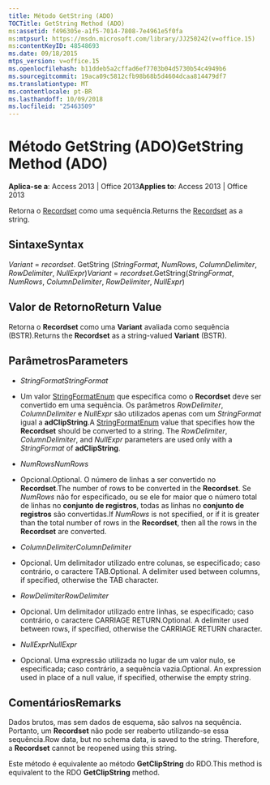 ```yaml
---
title: Método GetString (ADO)
TOCTitle: GetString Method (ADO)
ms:assetid: f496305e-a1f5-7014-7808-7e4961e5f0fa
ms:mtpsurl: https://msdn.microsoft.com/library/JJ250242(v=office.15)
ms:contentKeyID: 48548693
ms.date: 09/18/2015
mtps_version: v=office.15
ms.openlocfilehash: b11ddeb5a2cffad6ef7703b04d5730b54c4949b6
ms.sourcegitcommit: 19aca09c5812cfb98b68b5d4604dcaa814479df7
ms.translationtype: MT
ms.contentlocale: pt-BR
ms.lasthandoff: 10/09/2018
ms.locfileid: "25463509"
---
```

# <a name="getstring-method-ado"></a><span data-ttu-id="db0c8-102">Método GetString (ADO)</span><span class="sxs-lookup"><span data-stu-id="db0c8-102">GetString Method (ADO)</span></span>


<span data-ttu-id="db0c8-103">**Aplica-se a**: Access 2013 | Office 2013</span><span class="sxs-lookup"><span data-stu-id="db0c8-103">**Applies to**: Access 2013 | Office 2013</span></span>


<span data-ttu-id="db0c8-104">Retorna o [Recordset](recordset-object-ado.md) como uma sequência.</span><span class="sxs-lookup"><span data-stu-id="db0c8-104">Returns the [Recordset](recordset-object-ado.md) as a string.</span></span>

## <a name="syntax"></a><span data-ttu-id="db0c8-105">Sintaxe</span><span class="sxs-lookup"><span data-stu-id="db0c8-105">Syntax</span></span>

<span data-ttu-id="db0c8-106">*Variant* = *recordset*. GetString (*StringFormat*, *NumRows*, *ColumnDelimiter*, *RowDelimiter*, *NullExpr*)</span><span class="sxs-lookup"><span data-stu-id="db0c8-106">*Variant* = *recordset*.GetString(*StringFormat*, *NumRows*, *ColumnDelimiter*, *RowDelimiter*, *NullExpr*)</span></span>

## <a name="return-value"></a><span data-ttu-id="db0c8-107">Valor de Retorno</span><span class="sxs-lookup"><span data-stu-id="db0c8-107">Return Value</span></span>

<span data-ttu-id="db0c8-108">Retorna o **Recordset** como uma **Variant** avaliada como sequência (BSTR).</span><span class="sxs-lookup"><span data-stu-id="db0c8-108">Returns the **Recordset** as a string-valued **Variant** (BSTR).</span></span>

## <a name="parameters"></a><span data-ttu-id="db0c8-109">Parâmetros</span><span class="sxs-lookup"><span data-stu-id="db0c8-109">Parameters</span></span>

  - <span data-ttu-id="db0c8-110">*StringFormat*</span><span class="sxs-lookup"><span data-stu-id="db0c8-110">*StringFormat*</span></span>

  - <span data-ttu-id="db0c8-p101">Um valor [StringFormatEnum](stringformatenum.md) que especifica como o **Recordset** deve ser convertido em uma sequência. Os parâmetros *RowDelimiter*, *ColumnDelimiter* e *NullExpr* são utilizados apenas com um *StringFormat* igual a **adClipString**.</span><span class="sxs-lookup"><span data-stu-id="db0c8-p101">A [StringFormatEnum](stringformatenum.md) value that specifies how the **Recordset** should be converted to a string. The *RowDelimiter*, *ColumnDelimiter*, and *NullExpr* parameters are used only with a *StringFormat* of **adClipString**.</span></span>

  - <span data-ttu-id="db0c8-113">*NumRows*</span><span class="sxs-lookup"><span data-stu-id="db0c8-113">*NumRows*</span></span>

  - <span data-ttu-id="db0c8-114">Opcional.</span><span class="sxs-lookup"><span data-stu-id="db0c8-114">Optional.</span></span> <span data-ttu-id="db0c8-115">O número de linhas a ser convertido no **Recordset**.</span><span class="sxs-lookup"><span data-stu-id="db0c8-115">The number of rows to be converted in the **Recordset**.</span></span> <span data-ttu-id="db0c8-116">Se *NumRows* não for especificado, ou se ele for maior que o número total de linhas no **conjunto de registros**, todas as linhas no **conjunto de registros** são convertidas.</span><span class="sxs-lookup"><span data-stu-id="db0c8-116">If *NumRows* is not specified, or if it is greater than the total number of rows in the **Recordset**, then all the rows in the **Recordset** are converted.</span></span>

  - <span data-ttu-id="db0c8-117">*ColumnDelimiter*</span><span class="sxs-lookup"><span data-stu-id="db0c8-117">*ColumnDelimiter*</span></span>

  - <span data-ttu-id="db0c8-p103">Opcional. Um delimitador utilizado entre colunas, se especificado; caso contrário, o caractere TAB.</span><span class="sxs-lookup"><span data-stu-id="db0c8-p103">Optional. A delimiter used between columns, if specified, otherwise the TAB character.</span></span>

  - <span data-ttu-id="db0c8-120">*RowDelimiter*</span><span class="sxs-lookup"><span data-stu-id="db0c8-120">*RowDelimiter*</span></span>

  - <span data-ttu-id="db0c8-p104">Opcional. Um delimitador utilizado entre linhas, se especificado; caso contrário, o caractere CARRIAGE RETURN.</span><span class="sxs-lookup"><span data-stu-id="db0c8-p104">Optional. A delimiter used between rows, if specified, otherwise the CARRIAGE RETURN character.</span></span>

  - <span data-ttu-id="db0c8-123">*NullExpr*</span><span class="sxs-lookup"><span data-stu-id="db0c8-123">*NullExpr*</span></span>

  - <span data-ttu-id="db0c8-p105">Opcional. Uma expressão utilizada no lugar de um valor nulo, se especificada; caso contrário, a sequência vazia.</span><span class="sxs-lookup"><span data-stu-id="db0c8-p105">Optional. An expression used in place of a null value, if specified, otherwise the empty string.</span></span>

## <a name="remarks"></a><span data-ttu-id="db0c8-126">Comentários</span><span class="sxs-lookup"><span data-stu-id="db0c8-126">Remarks</span></span>

<span data-ttu-id="db0c8-p106">Dados brutos, mas sem dados de esquema, são salvos na sequência. Portanto, um **Recordset** não pode ser reaberto utilizando-se essa sequência.</span><span class="sxs-lookup"><span data-stu-id="db0c8-p106">Row data, but no schema data, is saved to the string. Therefore, a **Recordset** cannot be reopened using this string.</span></span>

<span data-ttu-id="db0c8-129">Este método é equivalente ao método **GetClipString** do RDO.</span><span class="sxs-lookup"><span data-stu-id="db0c8-129">This method is equivalent to the RDO **GetClipString** method.</span></span>

